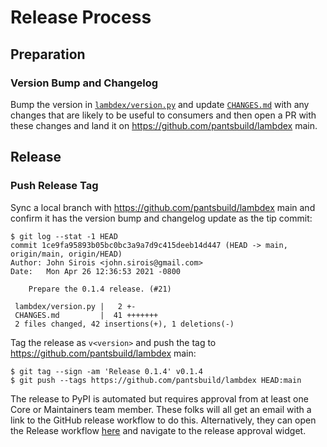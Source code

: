 # Release Process

## Preparation

### Version Bump and Changelog

Bump the version in [`lambdex/version.py`](lambdex/version.py) and update
[`CHANGES.md`](CHANGES.md) with any changes that are likely to be useful to consumers and then open
a PR with these changes and land it on https://github.com/pantsbuild/lambdex main.

## Release

### Push Release Tag

Sync a local branch with https://github.com/pantsbuild/lambdex main and confirm it has the version
bump and changelog update as the tip commit:

```
$ git log --stat -1 HEAD
commit 1ce9fa95893b05bc0bc3a9a7d9c415deeb14d447 (HEAD -> main, origin/main, origin/HEAD)
Author: John Sirois <john.sirois@gmail.com>
Date:   Mon Apr 26 12:36:53 2021 -0800

    Prepare the 0.1.4 release. (#21)

 lambdex/version.py |   2 +-
 CHANGES.md         |  41 +++++++
 2 files changed, 42 insertions(+), 1 deletions(-)
```

Tag the release as `v<version>` and push the tag to https://github.com/pantsbuild/lambdex main:

```
$ git tag --sign -am 'Release 0.1.4' v0.1.4
$ git push --tags https://github.com/pantsbuild/lambdex HEAD:main
```

The release to PyPI is automated but requires approval from at least one Core or Maintainers team 
member. These folks will all get an email with a link to the GitHub release workflow to do this. 
Alternatively, they can open the Release workflow
[here](https://github.com/pantsbuild/lambdex/actions?query=workflow%3ARelease) and navigate to the 
release approval widget.
